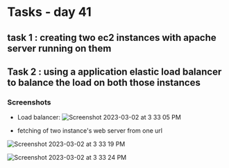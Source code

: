 # Tasks - day 41

## task 1 : creating two ec2 instances with apache server running on them

## Task 2 : using a application elastic load balancer to balance the load on both those instances

### Screenshots

- Load balancer:
![Screenshot 2023-03-02 at 3 33 05 PM](https://user-images.githubusercontent.com/101057601/222397284-78631d11-8bbb-42f0-beba-a81ed562e901.png)

- fetching of two instance's web server from one url

![Screenshot 2023-03-02 at 3 33 19 PM](https://user-images.githubusercontent.com/101057601/222397305-4deb4b09-a789-4461-8556-fec36d69b35b.png)

![Screenshot 2023-03-02 at 3 33 24 PM](https://user-images.githubusercontent.com/101057601/222397330-d353f2a3-18f9-47f8-bb2e-62d619a79a14.png)


